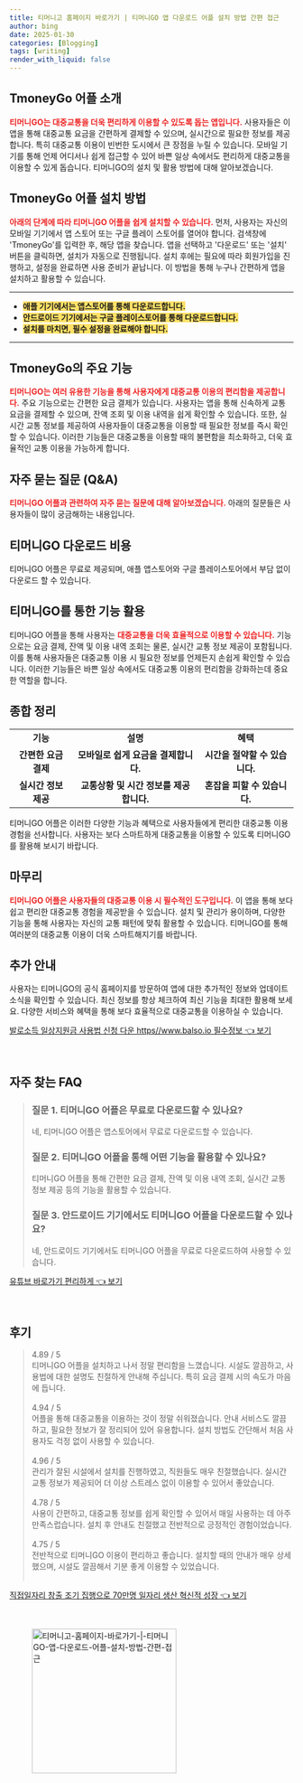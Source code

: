 ```yaml
---
title: 티머니고 홈페이지 바로가기 | 티머니GO 앱 다운로드 어플 설치 방법 간편 접근
author: bing
date: 2025-01-30
categories: [Blogging]
tags: [writing]
render_with_liquid: false
---
```



<h2 id='TmoneyGo_소개'>TmoneyGo 어플 소개</h2>

<p><b><span style="color: #ee2323;">티머니GO는 대중교통을 더욱 편리하게 이용할 수 있도록 돕는 앱입니다.</span></b> 사용자들은 이 앱을 통해 대중교통 요금을 간편하게 결제할 수 있으며, 실시간으로 필요한 정보를 제공합니다. 특히 대중교통 이용이 빈번한 도시에서 큰 장점을 누릴 수 있습니다. 모바일 기기를 통해 언제 어디서나 쉽게 접근할 수 있어 바쁜 일상 속에서도 편리하게 대중교통을 이용할 수 있게 돕습니다. 티머니GO의 설치 및 활용 방법에 대해 알아보겠습니다.</p>

<h2 id='TmoneyGo_설치방법'>TmoneyGo 어플 설치 방법</h2>

<p><b><span style="color: #ee2323;">아래의 단계에 따라 티머니GO 어플을 쉽게 설치할 수 있습니다.</span></b> 먼저, 사용자는 자신의 모바일 기기에서 앱 스토어 또는 구글 플레이 스토어를 열어야 합니다. 검색창에 'TmoneyGo'를 입력한 후, 해당 앱을 찾습니다. 앱을 선택하고 '다운로드' 또는 '설치' 버튼을 클릭하면, 설치가 자동으로 진행됩니다. 설치 후에는 필요에 따라 회원가입을 진행하고, 설정을 완료하면 사용 준비가 끝납니다. 이 방법을 통해 누구나 간편하게 앱을 설치하고 활용할 수 있습니다.</p>

<hr />

<ul>
    <li><b><span style="background-color: #ffe066;">애플 기기에서는 앱스토어를 통해 다운로드합니다.</span></b></li>
    <li><b><span style="background-color: #ffe066;">안드로이드 기기에서는 구글 플레이스토어를 통해 다운로드합니다.</span></b></li>
    <li><b><span style="background-color: #ffe066;">설치를 마치면, 필수 설정을 완료해야 합니다.</span></b></li>
</ul>

<hr />

<h2 id='TmoneyGo_주요기능'>TmoneyGo의 주요 기능</h2>

<p><b><span style="color: #ee2323;">티머니GO는 여러 유용한 기능을 통해 사용자에게 대중교통 이용의 편리함을 제공합니다.</span></b> 주요 기능으로는 간편한 요금 결제가 있습니다. 사용자는 앱을 통해 신속하게 교통 요금을 결제할 수 있으며, 잔액 조회 및 이용 내역을 쉽게 확인할 수 있습니다. 또한, 실시간 교통 정보를 제공하여 사용자들이 대중교통을 이용할 때 필요한 정보를 즉시 확인할 수 있습니다. 이러한 기능들은 대중교통을 이용할 때의 불편함을 최소화하고, 더욱 효율적인 교통 이용을 가능하게 합니다.</p>

<h2 id='TmoneyGo_자주묻는질문'>자주 묻는 질문 (Q&A)</h2>

<p><b><span style="color: #ee2323;">티머니GO 어플과 관련하여 자주 묻는 질문에 대해 알아보겠습니다.</span></b> 아래의 질문들은 사용자들이 많이 궁금해하는 내용입니다.</p>

<h2 id='TmoneyGo_다운로드_비용'>티머니GO 다운로드 비용</h2>

<p>티머니GO 어플은 무료로 제공되며, 애플 앱스토어와 구글 플레이스토어에서 부담 없이 다운로드 할 수 있습니다.</p>

<h2 id='TmoneyGo_기능_활용'>티머니GO를 통한 기능 활용</h2>

<p>티머니GO 어플을 통해 사용자는 <b><span style="color: #ee2323;">대중교통을 더욱 효율적으로 이용할 수 있습니다.</span></b> 기능으로는 요금 결제, 잔액 및 이용 내역 조회는 물론, 실시간 교통 정보 제공이 포함됩니다. 이를 통해 사용자들은 대중교통 이용 시 필요한 정보를 언제든지 손쉽게 확인할 수 있습니다. 이러한 기능들은 바쁜 일상 속에서도 대중교통 이용의 편리함을 강화하는데 중요한 역할을 합니다.</p>

<h2 id='TmoneyGo_종합_정리'>종합 정리</h2>

<table>
    <tr>
        <td style="text-align: center; height: 17px;"><b>기능</b></td>
        <td style="text-align: center; height: 17px;"><b>설명</b></td>
        <td style="text-align: center; height: 17px;"><b>혜택</b></td>
    </tr>
    <tr>
        <td style="text-align: center; height: 17px;"><b>간편한 요금 결제</b></td>
        <td style="text-align: center; height: 17px;"><b>모바일로 쉽게 요금을 결제합니다.</b></td>
        <td style="text-align: center; height: 17px;"><b>시간을 절약할 수 있습니다.</b></td>
    </tr>
    <tr>
        <td style="text-align: center; height: 17px;"><b>실시간 정보 제공</b></td>
        <td style="text-align: center; height: 17px;"><b>교통상황 및 시간 정보를 제공합니다.</b></td>
        <td style="text-align: center; height: 17px;"><b>혼잡을 피할 수 있습니다.</b></td>
    </tr>
</table>

<p>티머니GO 어플은 이러한 다양한 기능과 혜택으로 사용자들에게 편리한 대중교통 이용 경험을 선사합니다. 사용자는 보다 스마트하게 대중교통을 이용할 수 있도록 티머니GO를 활용해 보시기 바랍니다.</p>

<h2 id='TmoneyGo_마무리'>마무리</h2>

<p><b><span style="color: #ee2323;">티머니GO 어플은 사용자들의 대중교통 이용 시 필수적인 도구입니다.</span></b> 이 앱을 통해 보다 쉽고 편리한 대중교통 경험을 제공받을 수 있습니다. 설치 및 관리가 용이하며, 다양한 기능을 통해 사용자는 자신의 교통 패턴에 맞춰 활용할 수 있습니다. 티머니GO를 통해 여러분의 대중교통 이용이 더욱 스마트해지기를 바랍니다.</p>

<h2 id='TmoneyGo_안내'>추가 안내</h2>

<p>사용자는 티머니GO의 공식 홈페이지를 방문하여 앱에 대한 추가적인 정보와 업데이트 소식을 확인할 수 있습니다. 최신 정보를 항상 체크하여 최신 기능을 최대한 활용해 보세요. 다양한 서비스와 혜택을 통해 보다 효율적으로 대중교통을 이용하실 수 있습니다.</p>


<p><a class="click-button" title="발로소득 일상지원금 사용법 신청 다운 https//www.balso.io 필수정보" href="https://adkhouse.github.io/posts/%EB%B0%9C%EB%A1%9C%EC%86%8C%EB%93%9D-%EC%9D%BC%EC%83%81%EC%A7%80%EC%9B%90%EA%B8%88-%EC%82%AC%EC%9A%A9%EB%B2%95-%EC%8B%A0%EC%B2%AD-%EB%8B%A4%EC%9A%B4-httpswww.balso.io-%ED%95%84%EC%88%98%EC%A0%95%EB%B3%B4/" rel="dofollow">발로소득 일상지원금 사용법 신청 다운 https//www.balso.io 필수정보 👈 보기</a></p><br>
<h2 id='자주_찾는_FAQ'>자주 찾는 FAQ</h2>
<div itemscope="" itemtype="https://schema.org/FAQPage"> 
<blockquote> 
<div itemscope="" itemprop="mainEntity" itemtype="https://schema.org/Question"> 
<h3 itemprop="name">질문 1. 티머니GO 어플은 무료로 다운로드할 수 있나요?</h3> 
<div itemscope="" itemprop="acceptedAnswer" itemtype="https://schema.org/Answer"> 
<span itemprop="text"> 
<p>네, 티머니GO 어플은 앱스토어에서 무료로 다운로드할 수 있습니다.</p> 
</span> 
</div> 
</div> 
<div itemscope="" itemprop="mainEntity" itemtype="https://schema.org/Question"> 
<h3 itemprop="name">질문 2. 티머니GO 어플을 통해 어떤 기능을 활용할 수 있나요?</h3> 
<div itemscope="" itemprop="acceptedAnswer" itemtype="https://schema.org/Answer"> 
<span itemprop="text"> 
<p>티머니GO 어플을 통해 간편한 요금 결제, 잔액 및 이용 내역 조회, 실시간 교통 정보 제공 등의 기능을 활용할 수 있습니다.</p> 
</span> 
</div> 
</div> 
<div itemscope="" itemprop="mainEntity" itemtype="https://schema.org/Question"> 
<h3 itemprop="name">질문 3. 안드로이드 기기에서도 티머니GO 어플을 다운로드할 수 있나요?</h3> 
<div itemscope="" itemprop="acceptedAnswer" itemtype="https://schema.org/Answer"> 
<span itemprop="text"> 
<p>네, 안드로이드 기기에서도 티머니GO 어플을 무료로 다운로드하여 사용할 수 있습니다.</p> 
</span> 
</div> 
</div> 
</blockquote> 
</div>
<p><a class="click-button" title="유튜브 바로가기 편리하게" href="https://adkhouse.github.io/posts/%EC%9C%A0%ED%8A%9C%EB%B8%8C-%EB%B0%94%EB%A1%9C%EA%B0%80%EA%B8%B0-%ED%8E%B8%EB%A6%AC%ED%95%98%EA%B2%8C/" rel="dofollow">유튜브 바로가기 편리하게 👈 보기</a></p><br>
<h2 id='후기'>후기</h2>
<div itemscope itemtype="https://schema.org/Product">
  <blockquote>
  <div itemprop="review" itemscope itemtype="https://schema.org/Review">
      <div itemprop="reviewRating" itemscope itemtype="https://schema.org/Rating"> <span itemprop="ratingValue">4.89</span> / <span itemprop="bestRating">5</span> </div>
      <span itemprop="reviewBody">티머니GO 어플을 설치하고 나서 정말 편리함을 느꼈습니다. 시설도 깔끔하고, 사용법에 대한 설명도 친절하게 안내해 주십니다. 특히 요금 결제 시의 속도가 마음에 듭니다.</span>
  </div>
  <br>
  <div itemprop="review" itemscope itemtype="https://schema.org/Review">
      <div itemprop="reviewRating" itemscope itemtype="https://schema.org/Rating"> <span itemprop="ratingValue">4.94</span> / <span itemprop="bestRating">5</span> </div>
      <span itemprop="reviewBody">어플을 통해 대중교통을 이용하는 것이 정말 쉬워졌습니다. 안내 서비스도 깔끔하고, 필요한 정보가 잘 정리되어 있어 유용합니다. 설치 방법도 간단해서 처음 사용자도 걱정 없이 사용할 수 있습니다.</span>
  </div>
  <br>
  <div itemprop="review" itemscope itemtype="https://schema.org/Review">
      <div itemprop="reviewRating" itemscope itemtype="https://schema.org/Rating"> <span itemprop="ratingValue">4.96</span> / <span itemprop="bestRating">5</span> </div>
      <span itemprop="reviewBody">관리가 잘된 시설에서 설치를 진행하였고, 직원들도 매우 친절했습니다. 실시간 교통 정보가 제공되어 더 이상 스트레스 없이 이용할 수 있어서 좋았습니다.</span>
  </div>
  <br>
  <div itemprop="review" itemscope itemtype="https://schema.org/Review">
      <div itemprop="reviewRating" itemscope itemtype="https://schema.org/Rating"> <span itemprop="ratingValue">4.78</span> / <span itemprop="bestRating">5</span> </div>
      <span itemprop="reviewBody">사용이 간편하고, 대중교통 정보를 쉽게 확인할 수 있어서 매일 사용하는 데 아주 만족스럽습니다. 설치 후 안내도 친절했고 전반적으로 긍정적인 경험이었습니다.</span>
  </div>
  <br>
  <div itemprop="review" itemscope itemtype="https://schema.org/Review">
      <div itemprop="reviewRating" itemscope itemtype="https://schema.org/Rating"> <span itemprop="ratingValue">4.75</span> / <span itemprop="bestRating">5</span> </div>
      <span itemprop="reviewBody">전반적으로 티머니GO 이용이 편리하고 좋습니다. 설치할 때의 안내가 매우 상세했으며, 시설도 깔끔해서 기분 좋게 이용할 수 있었습니다.</span>
  </div>
  <br>
  </blockquote>
</div>
<p><a class="click-button" title="직접일자리 창출 조기 집행으로 70만명 일자리 생산 혁신적 성장" href="https://adkhouse.github.io/posts/%EC%A7%81%EC%A0%91%EC%9D%BC%EC%9E%90%EB%A6%AC-%EC%B0%BD%EC%B6%9C-%EC%A1%B0%EA%B8%B0-%EC%A7%91%ED%96%89%EC%9C%BC%EB%A1%9C-70%EB%A7%8C%EB%AA%85-%EC%9D%BC%EC%9E%90%EB%A6%AC-%EC%83%9D%EC%82%B0-%ED%98%81%EC%8B%A0%EC%A0%81-%EC%84%B1%EC%9E%A5/" rel="dofollow">직접일자리 창출 조기 집행으로 70만명 일자리 생산 혁신적 성장 👈 보기</a></p><br>
<figure class="image"><img src="https://adkhouse.github.io/assets/img/thumbnail/티머니고-홈페이지-바로가기-|-티머니GO-앱-다운로드-어플-설치-방법-간편-접근.webp" alt="티머니고-홈페이지-바로가기-|-티머니GO-앱-다운로드-어플-설치-방법-간편-접근" width="256" height="256"></figure>